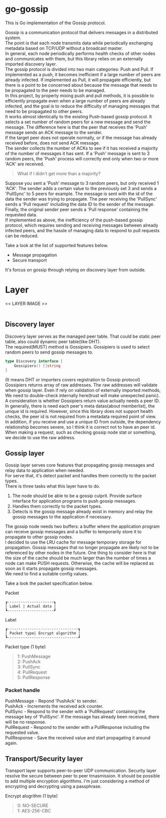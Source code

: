 # go-gossip
This is Go implementation of the Gossip protocol.<br>


Gossip is a communication protocol that delivers messages in a distributed system. <br>
The point is that each node transmits data while periodically exchanging metadata based on TCP/UDP without a broadcast master. <br>
In general, each node periodically performs health checks of other nodes and communicates with them, but this library relies on an externally imported discovery layer. <br>
The gossip protocol is divided into two main categories: Push and Pull. If implemented as a push, it becomes inefficient if a large number of peers are already infected. If implemented as Pull, it will propagate efficiently, but there is a point to be concerned about because the message that needs to be propagated to the peer needs to be managed. <br>
In this project, by properly mixing push and pull methods, it is possible to efficiently propagate even when a large number of peers are already infected, and the goal is to reduce the difficulty of managing messages that need to be propagated to other peers. <br>
It works almost identically to the existing Push-based gossip protocol. It selects a set number of random peers for a new message and send the message. The difference here is that the peer that receives the 'Push' message sends an ACK message to the sender. <br>
If the target peer does not operate normally, or if the message has already received before, does not send ACK message. <br>
The sender collects the number of ACKs to see if it has received a majority of the number of messages it has sent. If a 'Push' message is sent to 3 random peers, the 'Push' process will correctly end only when two or more 'ACK' are received. <br>

> What if I didn't get more than a majority? <br>

Suppose you sent a 'Push' message to 3 random peers, but only received 1 'ACK'. The sender adds a certain value to the previously set 3 and sends a 'PullSync' to 5 peers for example. The message is sent with the id of the data the sender was trying to propagate. The peer receiving the 'PullSync' sends a 'Pull request' including the data ID to the sender of the message. Finally, the original sender peer sends a 'Pull response' containing the requested data. <br>
If implemented as above, the inefficiency of the push-based gossip protocol, which requires sending and receiving messages between already infected peers, and the hassle of managing data to respond to pull requests can be reduced. <br>

Take a look at the list of supported features below. <br>

- Message propagation
- Secure transport

It's forcus on gossip through relying on discovery layer from outside.


# Layer
<< LAYER IMAGE >> <br><br>
## Discovery layer
Discovery layer serves as the managed peer table. That could be static peer table, also could dynamic peer table(like DHT). <br>
The required(MUST) method is Gossipiers. Gossipiers is used to select random peers to send gossip messages to. <br>

```go
type Discovery interface {
	Gossipiers() []string
}
```
(It means DHT or importers covers registration to Gossip protocol) <br>
Gossipiers returns array of raw addresses. The raw addresses will validate when gossip layer. Even if rely on validation of externally imported methods, We need to double-check internally here(trust will make unexpected panic).<br>
A consideration is whether Gossipiers return value actually needs a peer ID. <br>
In generally, there is need each peer's meta datas(about memberlist), the unique id is required. However, since this library does not support health checks, the peer id is not required from a metadata required point of view. <br>
In addition, if you receive and use a unique ID from outside, the dependency relationship becomes severe, so I think it is correct not to have an peer id. <br>
When making a request, such as checking gossip node stat or something, we decide to use the raw address.

## Gossip layer
Gossip layer serves core features that propagating gossip messages and relay data to application when needed. <br>
For serve that, it's detect packet and handles them correctly to the packet types. <br>
There is three tasks what this layer have to do. <br>

1. The node should be able to be a gossip culprit. Provide surface interface for application programs to push gossip messages.
2. Handles them correctly to the packet types.
3. Detects is the gossip message already exist in memory and relay the gossip messages to the application if necessary.

The gossip node needs two buffers: a buffer where the application program can receive gossip messages and a buffer to temporarily store it to propagate to other gossip nodes. <br>
I decided to use the LRU cache for message temporary storage for propagation. Gossip messages that no longer propagate are likely not to be referenced by other nodes in the future. One thing to consider here is that the size of the cache should be much larger than the number of times a node can make PUSH requests. Otherwise, the cache will be replaced as soon as it starts propagate gossip messages. <br>
We need to find a suitable config values. <br>

Take a look the packet specification below. <br>

Packet<br>
```
┏---------------------┓
| Label | Actual data |
┗---------------------┛
```

Label
```
┏--------------------------------┓
| Packet type| Encrypt algorithm | 
┗--------------------------------┛
```
Packet type (1 byte) <br>
> 1: PushMessage <br>
> 2: PushAck <br>
> 3: PullSync <br>
> 4: PullRequest <br>
> 5: PullResponse <br>

### Packet handle
PushMessage - Repond 'PushAck' to sender. <br>
PushAck - Increments the received ack counter. <br>
PullSync - Respond to the sender with a 'PullRequest' containing the message key of 'PullSync'. If the message has already been received, there will be no response. <br>
PullRequest - Respond to the sender with a PullResponse including the requested value. <br>
PullResponse - Save the received value and start propagating it around again. <br>

## Transport/Security layer
Transport layer supports peer-to-peer UDP communication.
Security layer resolve the secure between peer to peer trnasmission. It should be possible to add multiple encryption algorithms. I'm just considering a method of encrypting and decrypting using a passphrase. <br>

Encrypt alogrithm (1 byte) <br>
> 0: NO-SECURE <br>
> 1: AES-256-CBC <br>
